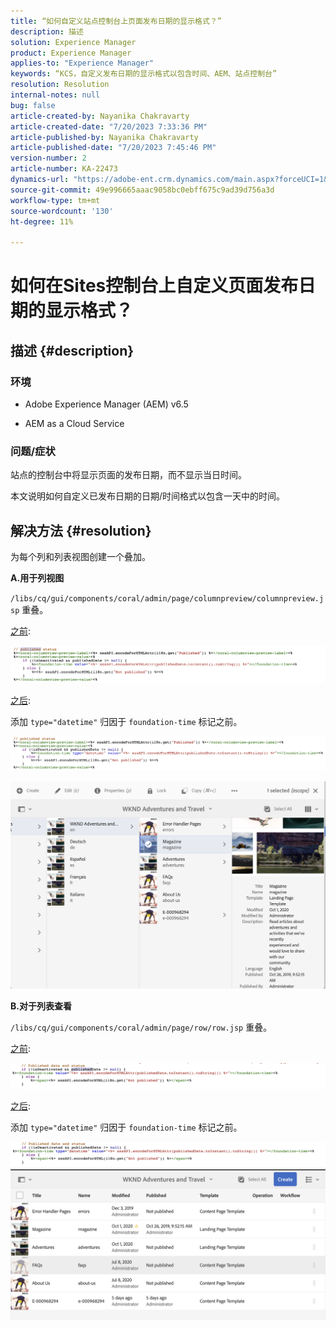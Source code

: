 ```yaml
---
title: “如何自定义站点控制台上页面发布日期的显示格式？”
description: 描述
solution: Experience Manager
product: Experience Manager
applies-to: "Experience Manager"
keywords: “KCS，自定义发布日期的显示格式以包含时间、AEM、站点控制台”
resolution: Resolution
internal-notes: null
bug: false
article-created-by: Nayanika Chakravarty
article-created-date: "7/20/2023 7:33:36 PM"
article-published-by: Nayanika Chakravarty
article-published-date: "7/20/2023 7:45:46 PM"
version-number: 2
article-number: KA-22473
dynamics-url: "https://adobe-ent.crm.dynamics.com/main.aspx?forceUCI=1&pagetype=entityrecord&etn=knowledgearticle&id=60709c4f-3427-ee11-9966-6045bd006149"
source-git-commit: 49e996665aaac9058bc0ebff675c9ad39d756a3d
workflow-type: tm+mt
source-wordcount: '130'
ht-degree: 11%

---
```


# 如何在Sites控制台上自定义页面发布日期的显示格式？

## 描述 {#description}


### 环境

- Adobe Experience Manager (AEM) v6.5

- AEM as a Cloud Service

### 问题/症状

站点的控制台中将显示页面的发布日期，而不显示当日时间。

本文说明如何自定义已发布日期的日期/时间格式以包含一天中的时间。


## 解决方法 {#resolution}


为每个列和列表视图创建一个叠加。

<b>A.用于列视图</b>

`/libs/cq/gui/components/coral/admin/page/columnpreview/columnpreview.jsp` 重叠。

<u>之前</u>:

![](assets/76d8eda9-2625-ee11-9cbe-6045bd006a22.png)

<u>之后</u>:

添加 `type="datetime"` 归因于 `foundation-time` 标记之前。

![](assets/bc3fccb7-2625-ee11-9cbe-6045bd006a22.png)

![](assets/4b4c42f9-2625-ee11-9cbe-6045bd006a22.png)

<b>B.对于列表查看</b>

`/libs/cq/gui/components/coral/admin/page/row/row.jsp` 重叠。

<u>之前</u>:

![](assets/b4d354c8-2625-ee11-9cbe-6045bd006a22.png)

<u>之后</u>:

添加 `type="datetime"` 归因于 `foundation-time` 标记之前。

![](assets/82f75cd6-2625-ee11-9cbe-6045bd006a22.png)
![](assets/807c0517-2725-ee11-9cbe-6045bd006a22.png)
